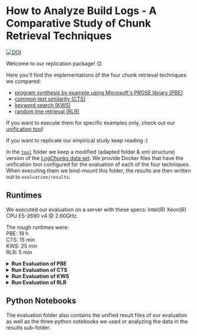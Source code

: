 # How to Analyze Build Logs - A Comparative Study of Chunk Retrieval Techniques
[![DOI](https://zenodo.org/badge/250046048.svg)](https://zenodo.org/badge/latestdoi/250046048)


Welcome to our replication package! 😊

Here you'll find the implementations of the four chunk retrieval techniques we
compared:
- [program synthesis by example using Microsoft's PROSE library (PBE)](pbe-extraction-buildlogs)
- [common text similarity (CTS)](r-extractions)
- [keyword search (KWS)](r-extractions)
- [random line retrieval (RLR)](r-extractions)

If you want to execute them for specific examples only, check out our [unification tool](tool)!

If you want to replicate our empirical study keep reading :)

In the [`tool`](tool) folder we keep a modified (adapted folder & xml structure) version of the [LogChunks data set](https://zenodo.org/record/3632351).
We provide Docker files that have the unification tool configured for the evaluation of each of the four techniques.
When executing them we bind-mount this folder, the results are then written out to `evaluation/results`.

## Runtimes

We executed our evaluation on a server with these specs: Intel(R) Xeon(R) CPU E5-2690 v4 @ 2.60GHz.

The rough runtimes were:  
PBE: 19 h  
CTS: 15 min  
KWS: 25 min  
RLR: 5 min  

<details>
  <summary> <b>Run Evaluation of PBE</b> </summary>

build (from within this folder):
``` bash
docker image build --network host -t pbe -f pbe-extraction-buildlogs/DockerfilePBE .
```
You can also pull a pre-built image from the docker repository [lacinoire/chunk-retrieval-replication-pbe](https://hub.docker.com/repository/docker/lacinoire/chunk-retrieval-replication-pbe).

run (from within this folder):
``` bash
docker run --rm -it --mount type=bind,source=$(pwd),target=/chunk-retrieval-replication pbe
```

As program synthesis is not the fastest, this takes a whole while to complete (especially on a personal machine).
The results of evaluating each project in the data set are directly written out to the folder `evaluation/results`, so you can check them out even if the whole evaluation did not complete yet!

</details>

<details>
  <summary> <b>Run Evaluation of CTS</b> </summary>

build (from within this folder):
``` bash
docker image build --network host -t cts -f r-extractions/DockerfileCTS .
```
You can also pull a pre-built image from the docker repository [lacinoire/chunk-retrieval-replication-cts](https://hub.docker.com/repository/docker/lacinoire/chunk-retrieval-replication-cts).

run (from within this folder):
``` bash
docker run --rm -it --mount type=bind,source=$(pwd),target=/chunk-retrieval-replication cts
```
</details>

<details>
  <summary> <b>Run Evaluation of KWS</b> </summary>

build (from within this folder):
``` bash
docker image build --network host -t kws -f r-extractions/DockerfileKWS .
```
You can also pull a pre-built image from the docker repository [lacinoire/chunk-retrieval-replication-kws](https://hub.docker.com/repository/docker/lacinoire/chunk-retrieval-replication-kws).

run (from within this folder):
``` bash
docker run --rm -it --mount type=bind,source=$(pwd),target=/chunk-retrieval-replication kws
```
</details>

<details>
  <summary> <b>Run Evaluation of RLR</b> </summary>

build (from within this folder):
``` bash
docker image build --network host -t rlr -f r-extractions/DockerfileRLR .
```
You can also pull a pre-built image from the docker repository [lacinoire/chunk-retrieval-replication-rlr](https://hub.docker.com/repository/docker/lacinoire/chunk-retrieval-replication-rlr).

run (from within this folder):
``` bash
docker run --rm -it --mount type=bind,source=$(pwd),target=/chunk-retrieval-replication rlr
```
</details>

## Python Notebooks

The evaluation folder also contains the unified result files of our evaluation as well as the three python notebooks we used or analyzing the data in the results sub-folder.


